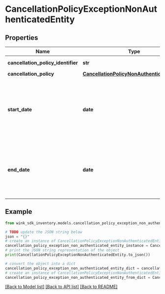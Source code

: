 # CancellationPolicyExceptionNonAuthenticatedEntity


## Properties

Name | Type | Description | Notes
------------ | ------------- | ------------- | -------------
**cancellation_policy_identifier** | **str** | Cancellation policy | 
**cancellation_policy** | [**CancellationPolicyNonAuthenticatedEntity**](CancellationPolicyNonAuthenticatedEntity.md) |  | 
**start_date** | **date** | Start date for when this cancellation policy should start to override the default cancellation policy. | 
**end_date** | **date** | End date for when this cancellation policy should end overriding the default cancellation policy. | 

## Example

```python
from wink_sdk_inventory.models.cancellation_policy_exception_non_authenticated_entity import CancellationPolicyExceptionNonAuthenticatedEntity

# TODO update the JSON string below
json = "{}"
# create an instance of CancellationPolicyExceptionNonAuthenticatedEntity from a JSON string
cancellation_policy_exception_non_authenticated_entity_instance = CancellationPolicyExceptionNonAuthenticatedEntity.from_json(json)
# print the JSON string representation of the object
print(CancellationPolicyExceptionNonAuthenticatedEntity.to_json())

# convert the object into a dict
cancellation_policy_exception_non_authenticated_entity_dict = cancellation_policy_exception_non_authenticated_entity_instance.to_dict()
# create an instance of CancellationPolicyExceptionNonAuthenticatedEntity from a dict
cancellation_policy_exception_non_authenticated_entity_from_dict = CancellationPolicyExceptionNonAuthenticatedEntity.from_dict(cancellation_policy_exception_non_authenticated_entity_dict)
```
[[Back to Model list]](../README.md#documentation-for-models) [[Back to API list]](../README.md#documentation-for-api-endpoints) [[Back to README]](../README.md)



